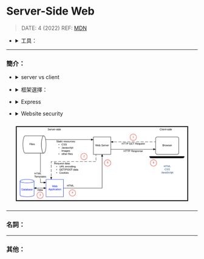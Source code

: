 <style> 
.imgBox{
  display: flex; 
  flex-direction: column; 
  margin: 5%; 
  justify-content: center;
  border: 2px solid black;
}
</style>

<!--  style  -->

###### <!-- ref -->

[mdn]: https://developer.mozilla.org/en-US/docs/Learn/Server-side/First_steps
[徹底理解 xss]: https://iter01.com/577498.html
[防禦 xss]: https://kknews.cc/zh-tw/tech/j8bx8p.html
[nosql injection]: https://www.invicti.com/blog/web-security/what-is-nosql-injection/
[mongodb]: https://www.mongodb.com/docs/manual/faq/fundamentals/#how-does-mongodb-address-sql-or-query-injection
[injection in mongodb]: https://zanon.io/posts/nosql-injection-in-mongodb/
[預防 ddos]: https://kknews.cc/zh-tw/news/j4g6nyy.html
[owasp top ten]: https://owasp.org/www-project-top-ten/
[vulnerability scanning tools]: https://owasp.org/www-community/Vulnerability_Scanning_Tools
[sql injection]: https://www.imperva.com/learn/application-security/sql-injection-sqli/
[owasp csrf]: https://owasp.org/www-community/attacks/csrf
[csrf1]: https://blog.techbridge.cc/2017/02/25/csrf-introduction/
[csrf2]: http://sj82516-blog.logdown.com/posts/1456564/site-form-to-send-security-configurations-using-recaptcha-with-csrf-token
[use of custom request headers]: https://cheatsheetseries.owasp.org/cheatsheets/Cross-Site_Request_Forgery_Prevention_Cheat_Sheet.html#use-of-custom-request-headers
[prototype pollution]: https://tech-blog.cymetrics.io/posts/huli/prototype-pollution/
[--disable-proto]: https://nodejs.org/api/cli.html#cli_disable_proto_mode

 <!-- ref -->

# Server-Side Web

> DATE: 4 (2022)
> REF: [MDN]

<!-- 工具 -->

- <details close>
     <summary>工具：</summary>

  </details>

---

### 簡介：

<!-- server vs client -->

- <details close>
     <summary>server vs client</summary>

  - server-side：control what information is sent to the user
  - client-side：handle the structure and presentation of that data to the user

  </details>

<!-- 框架選擇： -->

- <details close>
     <summary>框架選擇：</summary>

  - 學習曲線

    - 使用語言
    - API 一致性
    - 文件品質
    - 社群活耀度

  - 開發速度 (Productivity)

    - 熟悉下，新增新功能、維護舊功能，所需時間

      - **目的/起源**：是否是為了解決特定問題所衍生的框架
      - **Opinionated**：固定推薦的寫法 vs 高彈性寫法(Express)
      - **Batteries included**：完整功能(Django) vs 輕量(Express)
      - **Good practices**：是否偏向某設計模式來設計 api

  - 效能 (Performance)

    - 一般較少考量

  - Caching support

    - 快取一些相同請求的 response
    - 通常可在 proxy, server, code, framework 等地方做不同程度的快取

  - 可擴展性 (Scalability)

    <!-- 考慮該框架是否適合各種擴展 -->

    - <details close>
        <summary>考慮該框架是否適合各種擴展</summary>

      - vertical scaling (垂直)：增強單一硬體設備
      - horizontal scaling (水平)：增多硬體設備
      - geographical scaling (地理)：改變主機地理位置

      </details>

  - 安全性 (Web security)

    - 考慮一些安全措施的預設值等等

  </details>

<!-- Express -->

- <details close>
     <summary>Express</summary>

  - 底層的 node 環境在單線程中使用輕量級多任務處理，而不是為每個 web 請求提供單獨的進程
  - the underlying node environment uses lightweight multitasking within a thread rather than spawning separate processes for every new web request

  </details>

<!-- Website security -->

- <details close>
  <summary>Website security</summary>

  > REF: [OWASP Top Ten]
  > 工具: [Vulnerability Scanning Tools]

  - 結論：不能相信任何來自於瀏覽器的資料 ＆ 所有資料都需消毒過濾

  <!-- XSS (Cross-Site Scripting) -->

  - <details close>
    <summary>XSS (Cross-Site Scripting)</summary>

    > REF: [徹底理解 XSS] | [防禦 XSS] | [Prototype Pollution]

    - 常見的攻擊
    - 使客戶端被嵌入 `client-side scripts`
      (可能獲得瀏覽器裡使用者的資訊)
    - 注意標籤：`<script>`, `<object>`, `<embed>`, `<link>`
    - input sanitization：server 的預防處理

    - 常見漏洞：

      - 前端程式碼漏洞：

        - DOM-Based XSS

      - 後端程式碼漏洞：

        <!-- Reflected XSS -->

        - <details close>
          <summary>Reflected XSS</summary>

          - 例如 url ?query 後面加 `<script>`

          </details>

        <!-- Persistent XSS (Stored XSS) -->

        - <details close>
          <summary>Persistent XSS (Stored XSS)</summary>

          - 例如留言板打 `<script>`

          </details>

      - 瀏覽器或外掛漏洞：

        <!-- Universal XSS (UXSS) -->

        - <details close>
          <summary>Universal XSS (UXSS)</summary>

          - 網站寫好也無法防

          </details>

      - 其他漏洞

        <!-- Mutation-based (mXSS) -->

        - <details close>
          <summary>Mutation-based (mXSS)</summary>

          - 例如 `innerHTML`

          </details>

      - 延伸：

        <!-- Prototype Pollution -->

        - <details close>
          <summary>Prototype Pollution</summary>

          - 解法：

            - 過濾 `__proto__` & `prototype`
            - 用 Object.create(null) 建立則沒有 prototype
            - 用 Map 取代 Object (Map 的 prototype 也是會被污染，例如改掉 `.get`)
            - `Object.freeze(Object.prototype)` 使凍結 Object.prototype，不可再更改
            - NodeJS [--disable-proto] 關掉 `__proto__`

          </details>

    </details>

  <!-- SQL injection -->

  - <details close>
    <summary>SQL injection</summary>

    <!-- SQL -->

    - <details close>
      <summary>SQL</summary>

      > REF: [SQL Injection]

      - 可能會給你含有 SQL 的 input，需要轉換特殊字元來預防
      - 種類：
        - In-band SQLi
          - Error-based SQLi
          - Union-based SQLi
        - Inferential (Blind) SQLi
          - Boolean
          - Time-based
        - Out-of-band SQLi

      ```
      EX.
      statement = `SELECT * FROM users WHERE name = '${userName}';`

      // [正常] 當 input userName = "A"
      SELECT * FROM users WHERE name = 'A';

      // [攻擊] 當 input userName = "A';DROP TABLE users; SELECT * FROM userinfo WHERE 't' = 't"
      SELECT * FROM users WHERE name = 'A';DROP TABLE users; SELECT * FROM userinfo WHERE 't' = 't';

      // [防守] 將特殊字元轉換
      SELECT * FROM users WHERE name = 'a\';DROP TABLE users; SELECT * FROM userinfo WHERE \'t\' = \'t';
      ```

      </details>

    <!-- NoSQL -->

    - <details close>
      <summary>NoSQL (TODO: 再 coding 確認一下)</summary>

      - TODO:
        - 確認 mogoose 做到什麼地步
        - 確認除了 `$where` 那類的，其他有沒有機會 MongoDB Injection

      > REF: [NoSQL Injection] | [MongoDB] | [Injection in MongoDB]

      - NoSQL 更危險，因為 SQL 用專用語法，但 NoSQL 是用各自的編寫語言來查詢 (e.g. javascript)，因此可用 Injection 做更多事。
      - MongoDB：

        - 使用 `BSON` 封裝資料，所以不會被 inject script，但有後門
        - 開放使用程式碼：`$where`, `mapReduce`, `$accumulator`, `$function`

      ```
      EX.
      db.collection.find( { $where: function() {
        return (this.name == $userData) } } );

      // [正常] 當 $userData = "A"
      db.collection.find( { $where: function() {
        return (this.name == 'A' ) } } );

      // [攻擊] 當 $userData = "A'; sleep(5000); '"
      db.collection.find( { $where: function() {
        return (this.name == 'A'; sleep(5000); '' ) } } );
      ```

      </details>

    </details>

  <!-- CSRF (Cross-Site Request Forgery) -->

  - <details close>
    <summary>CSRF (Cross-Site Request Forgery) (XSRF)</summary>

    > REF: [OWASP CSRF] | [CSRF1] | [CSRF2]

    - 不知道被攻擊者的資訊，完全是他自己送出給 Server
    - 使用者者點擊連結，送出 `攻擊者包裝好的 Request` + `使用者的 Cookie`
    - 解法：

      <!-- CSRF token -->

      - <details close>
        <summary>CSRF token</summary>

        - Server response form 時，附帶隱藏的 CSRF token，POST 之後，Server 比對是否 token 沒變

        </details>

      <!-- reCAPTCHA -->

      - <details close>
        <summary>reCAPTCHA</summary>

        - google 推出的「我不是機器人」防堵自動化填寫，也可防堵 CSRF

        </details>

      - 使用者自己輸入一個不存在 Cookie 的資料

      - Multi-Step Transactions

      <!-- client-side Double Submit Cookie -->

      - <details close>
        <summary>client-side Double Submit Cookie</summary>

        - Request 發送前，在 client 生成 token 存入 Cookie & Form，到 Server 時比對兩者

        </details>

      <!-- 部分瀏覽器支援 SameSite cookie -->

      - <details close>
        <summary>部分瀏覽器支援 SameSite cookie</summary>

        - 在 a.com 發送 b.com 的 request，則不帶 b.com cookie
        - Strict：嚴格，通通限制 (預設)
        - Lax：POST, PUT, DELETE, etc. 才會限制

        ```
        EX.
        Set-Cookie: session_id=123; SameSite=Lax
        ```

        </details>

      - [Use of Custom Request Headers] (最推薦？)

    </details>

  <!-- Other threats -->

  - <details close>
    <summary>Other threats</summary>

    <!-- Clickjacking (劫持) -->

    - <details close>
      <summary>Clickjacking (劫持)</summary>

      - 將官方嵌入 `<iframe>` 偽造成官方，騙使用者點擊你的按鈕
      - 解法：可設定成不可被嵌入 `<iframe>`

      </details>

    <!-- DoS (Denial of Service) -->

    - <details close>
      <summary>DoS (Denial of Service)</summary>

      - DDoS (Distributed Denial of Service)
      - 解法：
        - [預防 DdoS]
        - 強化防火墻，限制異常 IP
        - 提升設備規格，使有更多應對時間
        - 內部監控，異常流量警報
        - 過濾所有 RFC1918 IP 位址

      </details>

    <!-- Directory Traversal (File and disclosure) -->

    - <details close>
      <summary>Directory Traversal (File and disclosure)</summary>

      - 攻擊者嘗試訪問 Server 文件
      - 過濾 Client 傳送類似 `../../` 的內容

      </details>

    <!-- File Inclusion -->

    - <details close>
      <summary>File Inclusion</summary>

      - 解法：過濾傳送的 file

      </details>

    <!-- Command Injection -->

    - <details close>
      <summary>Command Injection</summary>

      - 解法：過濾可能會用在 command line 的 input

      </details>

    </details>

  </details>

<!-- 大圖 -->

<div class="imgBox" >
  <img src="../image/Server/simple _dynamic_website.png" alt="simple _dynamic_website.png" />
</div>

---

### 名詞：

---

### 其他：
